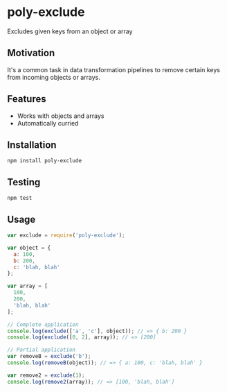 # poly-exclude
Excludes given keys from an object or array

## Motivation
It's a common task in data transformation pipelines to remove certain keys from incoming objects or arrays.

## Features
- Works with objects and arrays
- Automatically curried

## Installation

```
npm install poly-exclude
```

## Testing
```
npm test
```

## Usage

```javascript
var exclude = require('poly-exclude');

var object = {
  a: 100,
  b: 200,
  c: 'blah, blah'
};

var array = [
  100,
  200,
  'blah, blah'
];

// Complete application
console.log(exclude(['a', 'c'], object)); // => { b: 200 }
console.log(exclude([0, 2], array)); // => [200]

// Partial application
var removeB = exclude('b');
console.log(removeB(object)); // => { a: 100, c: 'blah, blah' }

var remove2 = exclude(1);
console.log(remove2(array)); // => [100, 'blah, blah']
```
